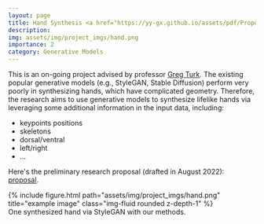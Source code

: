```yaml
---
layout: page
title: Hand Synthesis <a href="https://yy-gx.github.io/assets/pdf/Proposal_hand_synthesize.pdf" target="_blank" rel="noopener noreferrer" class="float-right"><i class="fas fa-file-pdf"></i></a>
description: 
img: assets/img/project_imgs/hand.png
importance: 2
category: Generative Models
---
```





This is an on-going project advised by professor [Greg Turk](https://faculty.cc.gatech.edu/~turk/). The existing popular generative models (e.g., StyleGAN, Stable Diffusion) perform very poorly in synthesizing hands, which have complicated geometry. Therefore, the research aims to use generative models to synthesize lifelike hands via leveraging some additional information in the input data, including:
- keypoints positions
- skeletons
- dorsal/ventral
- left/right
- ...

 Here's the preliminary research proposal (drafted in August 2022): [proposal](https://yy-gx.github.io/assets/pdf/Proposal_hand_synthesize.pdf).

<div class="row">
    <div class="col-sm mt-3 mt-md-0">
        {% include figure.html path="assets/img/project_imgs/hand.png" title="example image" class="img-fluid rounded z-depth-1" %}
    </div>
</div>
<div class="caption">
    One synthesized hand via StyleGAN with our methods.
</div>
